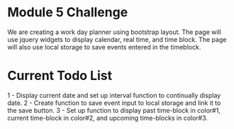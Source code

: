 # Module 5 Challenge

We are creating a work day planner using bootstrap layout. The page will use jquery widgets to display calendar, real time, and time block. The page will also use local storage to save events entered in the timeblock.

# Current Todo List

1 - Display current date and set up interval function to continually display date.
2 - Create function to save event input to local storage and link it to the save button.
3 - Set up function to display past time-block in color#1, current time-block in color#2, and upcoming time-blocks in color#3.